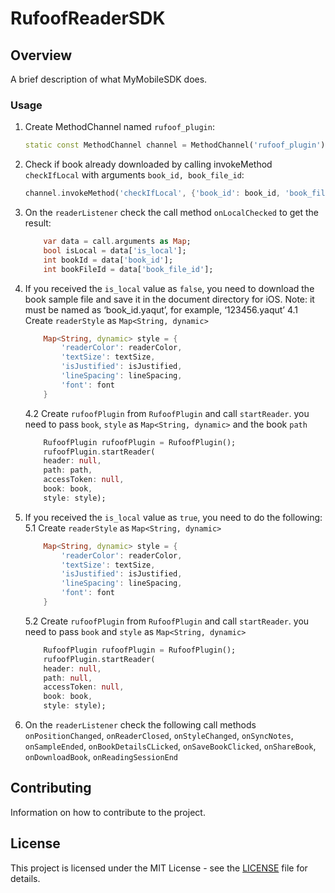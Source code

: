 
# RufoofReaderSDK

## Overview
A brief description of what MyMobileSDK does.

### Usage
1. Create MethodChannel named `rufoof_plugin`:
    ```dart
    static const MethodChannel channel = MethodChannel('rufoof_plugin');
    ```

2. Check if book already downloaded by calling invokeMethod `checkIfLocal` with arguments `book_id, book_file_id`:
    ```dart
    channel.invokeMethod('checkIfLocal', {'book_id': book_id, 'book_file_id': book_file_id});
    ```

3. On the `readerListener` check the call method `onLocalChecked` to get the result:
    ```dart
        var data = call.arguments as Map;
        bool isLocal = data['is_local'];
        int bookId = data['book_id'];
        int bookFileId = data['book_file_id'];
    ```

4. If you received the `is_local` value as `false`,
    you need to download the book sample file and save it in the document directory for iOS.
    Note: it must be named as ‘book_id.yaqut’, for example, ‘123456.yaqut’
    4.1 Create `readerStyle` as `Map<String, dynamic>`
    ```dart
        Map<String, dynamic> style = {
            'readerColor': readerColor,
            'textSize': textSize,
            'isJustified': isJustified,
            'lineSpacing': lineSpacing,
            'font': font
        }
    ```

    4.2 Create `rufoofPlugin` from `RufoofPlugin` and call `startReader`.
    you need to pass `book`, `style` as `Map<String, dynamic>` and the book `path`
    ```dart
        RufoofPlugin rufoofPlugin = RufoofPlugin();
        rufoofPlugin.startReader(
        header: null,
        path: path,
        accessToken: null,
        book: book,
        style: style);
    ``` 

5. If you received the `is_local` value as `true`, you need to do the following:
    5.1 Create `readerStyle` as `Map<String, dynamic>`
    ```dart
        Map<String, dynamic> style = {
            'readerColor': readerColor,
            'textSize': textSize,
            'isJustified': isJustified,
            'lineSpacing': lineSpacing,
            'font': font
        }
    ```

    5.2 Create `rufoofPlugin` from `RufoofPlugin` and call `startReader`.
    you need to pass `book` and `style` as `Map<String, dynamic>`
    ```dart
        RufoofPlugin rufoofPlugin = RufoofPlugin();
        rufoofPlugin.startReader(
        header: null,
        path: null,
        accessToken: null,
        book: book,
        style: style);
    ```

6. On the `readerListener` check the following call methods
    `onPositionChanged`, `onReaderClosed`, `onStyleChanged`, `onSyncNotes`, `onSampleEnded`,
    `onBookDetailsCLicked`, `onSaveBookClicked`, `onShareBook`, `onDownloadBook`, `onReadingSessionEnd`

## Contributing
Information on how to contribute to the project.

## License
This project is licensed under the MIT License - see the [LICENSE](LICENSE) file for details.
